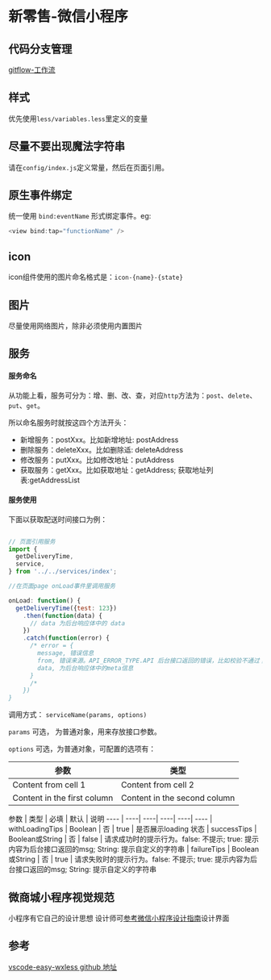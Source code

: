 # 新零售-微信小程序

## 代码分支管理
[gitflow-工作流][1]

## 样式

优先使用`less/variables.less`里定义的变量

## 尽量不要出现魔法字符串

请在`config/index.js`定义常量，然后在页面引用。

## 原生事件绑定

统一使用 `bind:eventName` 形式绑定事件。eg:

```js
<view bind:tap="functionName" />
```

## icon

icon组件使用的图片命名格式是：`icon-{name}-{state}`

## 图片

尽量使用网络图片，除非必须使用内置图片

## 服务

#### 服务命名
 
从功能上看，服务可分为：增、删、改、查，对应`http`方法为：`post`、`delete`、`put`、`get`。

所以命名服务时就按这四个方法开头：

- 新增服务：postXxx。比如新增地址: postAddress
- 删除服务：deleteXxx。比如删除䢑: deleteAddress
- 修改服务：putXxx。比如修改地址：putAddress
- 获取服务：getXxx。比如获取地址：getAddress; 获取地址列表:getAddressList

#### 服务使用

下面以获取配送时间接口为例：

```js

// 页面引用服务
import {
  getDeliveryTime,
  service,
} from '../../services/index';

//在页面page onLoad事件里调用服务

onLoad: function() {
  getDeliveryTime({test: 123})
    .then(function(data) {
      // data 为后台响应体中的 data
    })
    .catch(function(error) {
      /* error = {
        message, 错误信息
        from, 错误来源。API_ERROR_TYPE.API 后台接口返回的错误，比如校验不通过；API_ERROR_TYPE.HTTP 其他因素返回的错误, 比如断网等。
        data, 为后台响应体中的meta信息
      }
      /*
    })
}

```
调用方式：
`serviceName(params, options)`

`params` 可选， 为普通对象，用来存放接口参数。

`options` 可选，为普通对象，可配置的选项有：

参数 | 类型
------------ | -------------
Content from cell 1 | Content from cell 2
Content in the first column | Content in the second column

参数 | 类型 | 必填 | 默认 | 说明 
---- | ----| ----| ----| ----| ----
| withLoadingTips | Boolean | 否 | true | 是否展示loading 状态
| successTips | Boolean或String | 否 | false | 请求成功时的提示行为。false: 不提示; true: 提示内容为后台接口返回的msg; String: 提示自定义的字符串
| failureTips | Boolean或String | 否 | true | 请求失败时的提示行为。false: 不提示; true: 提示内容为后台接口返回的msg; String: 提示自定义的字符串

## 微商城小程序视觉规范

小程序有它自己的设计思想 设计师可[参考微信小程序设计指南][3]设计界面

## 参考

[vscode-easy-wxless github 地址][2]

[1]:https://github.com/xfxb/fe-specification/blob/master/gitflow.md "gitflow-工作流"
[2]:https://github.com/yunfeizuo/vscode-easy-wxless "vscode-easy-wxless github 地址"
[3]:https://developers.weixin.qq.com/miniprogram/design/index.html?t=18092720 "微信小程序设计指南"

